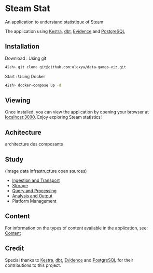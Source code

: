 # Steam Stat
An application to understand statistique of [Steam](https://store.steampowered.com)

The application using [Kestra](https://kestra.io), [dbt](https://www.getdbt.com), [Evidence](https://evidence.dev) and [PostgreSQL](postgresql.org/)
## Installation
Download : Using git
```sh
42sh> git clone git@github.com:olexya/data-games-viz.git
```
Start : Using Docker
```sh
42sh> docker-compose up -d
```

## Viewing
Once installed, you can view the application by opening your browser at [localhost:3000](localhost:3000). Enjoy exploring Steam statistics!

## Achitecture
architecture des composants

## Study
(image data infrastructure open sources)
- [Ingestion and Transport](docs/architecture/ingestion_and_transport.md)
- [Storage](docs/architecture/storage.md)
- [Query and Processing](docs/architecture/storage.md)
- [Analysis and Output](docs/architecture/analysis_and_output.md)
- Platform Management

## Content
For information on the types of content available in the application, see:
[Content](docs/content.md)

## Credit
Special thanks to [Kestra](https://kestra.io), [dbt](https://www.getdbt.com), [Evidence](https://evidence.dev) and [PostgreSQL](postgresql.org/) for their contributions to this project.
